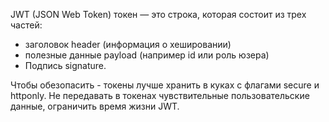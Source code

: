 JWT (JSON Web Token) токен — это строка, которая состоит из трех частей:
- заголовок header (информация о хешировании)
- полезные данные payload (например id или роль юзера)
- Подпись signature.

Чтобы обезопасить - токены лучше хранить в куках с флагами secure и httponly.
Не передавать в токенах чувствительные пользовательские данные, ограничить время жизни JWT.



